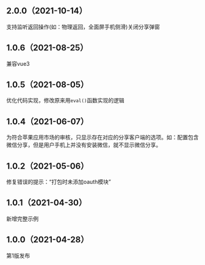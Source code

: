 ## 2.0.0（2021-10-14）
支持监听返回操作(如：物理返回，全面屏手机侧滑)关闭分享弹窗
## 1.0.6（2021-08-25）
兼容vue3
## 1.0.5（2021-08-05）
优化代码实现，修改原来用`eval()`函数实现的逻辑
## 1.0.4（2021-06-07）
为符合苹果应用市场的审核，只显示存在对应的分享客户端的选项。如：配置包含微信分享，但是用户手机上并没有安装微信，就不显示微信分享。
## 1.0.2（2021-05-06）
修复错误的提示：“打包时未添加oauth模块”
## 1.0.1（2021-04-30）
新增完整示例
## 1.0.0（2021-04-28）
第1版发布
